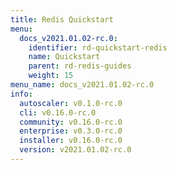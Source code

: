 ```yaml
---
title: Redis Quickstart
menu:
  docs_v2021.01.02-rc.0:
    identifier: rd-quickstart-redis
    name: Quickstart
    parent: rd-redis-guides
    weight: 15
menu_name: docs_v2021.01.02-rc.0
info:
  autoscaler: v0.1.0-rc.0
  cli: v0.16.0-rc.0
  community: v0.16.0-rc.0
  enterprise: v0.3.0-rc.0
  installer: v0.16.0-rc.0
  version: v2021.01.02-rc.0
---
```



